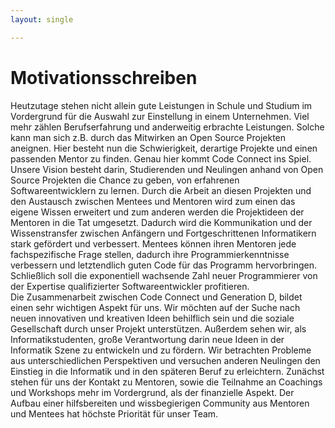 ```yaml
---
layout: single

---
```


# Motivationsschreiben

Heutzutage stehen nicht allein gute Leistungen in Schule und Studium im Vordergrund für die Auswahl zur Einstellung in einem Unternehmen. Viel mehr zählen Berufserfahrung und anderweitig erbrachte Leistungen. Solche kann man sich z.B. durch das Mitwirken an Open Source Projekten aneignen. Hier besteht nun die Schwierigkeit, derartige Projekte und einen passenden Mentor zu finden. Genau hier kommt Code Connect ins Spiel. 
Unsere Vision besteht darin, Studierenden und Neulingen anhand von Open Source Projekten die Chance zu geben, von erfahrenen Softwareentwicklern zu lernen. Durch die Arbeit an diesen Projekten und den Austausch zwischen Mentees und Mentoren wird zum einen das eigene Wissen erweitert und zum anderen werden die Projektideen der Mentoren in die Tat umgesetzt. Dadurch wird die Kommunikation und der Wissenstransfer zwischen Anfängern und Fortgeschrittenen Informatikern stark gefördert und verbessert. Mentees können ihren Mentoren jede fachspezifische Frage stellen, dadurch ihre Programmierkenntnisse verbessern und letztendlich guten Code für das Programm hervorbringen. Schließlich soll die exponentiell wachsende Zahl neuer Programmierer von der Expertise qualifizierter Softwareentwickler profitieren.  
Die Zusammenarbeit zwischen Code Connect und Generation D, bildet einen sehr wichtigen Aspekt für uns. Wir möchten auf der Suche nach neuen innovativen und kreativen Ideen behilflich sein und die soziale Gesellschaft durch unser Projekt unterstützen. Außerdem sehen wir, als Informatikstudenten, große Verantwortung darin neue Ideen in der Informatik Szene zu entwickeln und zu fördern. Wir betrachten Probleme aus unterschiedlichen Perspektiven und versuchen anderen Neulingen den Einstieg in die Informatik und in den späteren Beruf zu erleichtern. 
Zunächst stehen für uns der Kontakt zu Mentoren, sowie die Teilnahme an Coachings und Workshops mehr im Vordergrund, als der finanzielle Aspekt. Der Aufbau einer hilfsbereiten und wissbegierigen Community aus Mentoren und Mentees hat höchste Priorität für unser Team.  